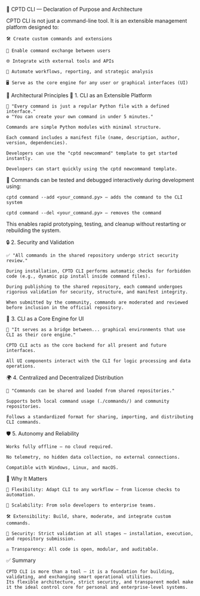 🧭 CPTD CLI — Declaration of Purpose and Architecture  

CPTD CLI is not just a command-line tool.
It is an extensible management platform designed to:

    🛠 Create custom commands and extensions

    🔁 Enable command exchange between users

    🌐 Integrate with external tools and APIs

    🧠 Automate workflows, reporting, and strategic analysis

    🖥 Serve as the core engine for any user or graphical interfaces (UI)

🧱 Architectural Principles
🧩 1. CLI as an Extensible Platform

    📂 "Every command is just a regular Python file with a defined interface."
    ⚙️ "You can create your own command in under 5 minutes."

    Commands are simple Python modules with minimal structure.

    Each command includes a manifest file (name, description, author, version, dependencies).

    Developers can use the "cptd newcommand" template to get started instantly.

    Developers can start quickly using the cptd newcommand template.

🧪 Commands can be tested and debugged interactively during development using:

    cptd command --add <your_command.py> — adds the command to the CLI system

    cptd command --del <your_command.py> — removes the command

This enables rapid prototyping, testing, and cleanup without restarting or rebuilding the system.    

🔒 2. Security and Validation

    ✅ "All commands in the shared repository undergo strict security review."

    During installation, CPTD CLI performs automatic checks for forbidden code (e.g., dynamic pip install inside command files).

    During publishing to the shared repository, each command undergoes rigorous validation for security, structure, and manifest integrity.

    When submitted by the community, commands are moderated and reviewed before inclusion in the official repository.

🔌 3. CLI as a Core Engine for UI

    🧩 "It serves as a bridge between... graphical environments that use CLI as their core engine."

    CPTD CLI acts as the core backend for all present and future interfaces.

    All UI components interact with the CLI for logic processing and data operations.

🌍 4. Centralized and Decentralized Distribution

    🧬 "Commands can be shared and loaded from shared repositories."

    Supports both local command usage (./commands/) and community repositories.

    Follows a standardized format for sharing, importing, and distributing CLI commands.

🛡 5. Autonomy and Reliability

    Works fully offline — no cloud required.

    No telemetry, no hidden data collection, no external connections.

    Compatible with Windows, Linux, and macOS.

🚀 Why It Matters

    🎯 Flexibility: Adapt CLI to any workflow — from license checks to automation.

    🧩 Scalability: From solo developers to enterprise teams.

    🛠 Extensibility: Build, share, moderate, and integrate custom commands.

    🔐 Security: Strict validation at all stages — installation, execution, and repository submission.

    ⚖ Transparency: All code is open, modular, and auditable.

✅ Summary

    CPTD CLI is more than a tool — it is a foundation for building, validating, and exchanging smart operational utilities.
    Its flexible architecture, strict security, and transparent model make it the ideal control core for personal and enterprise-level systems.